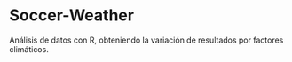 # Soccer-Weather
Análisis de datos con R, obteniendo la variación de resultados por factores climáticos.
